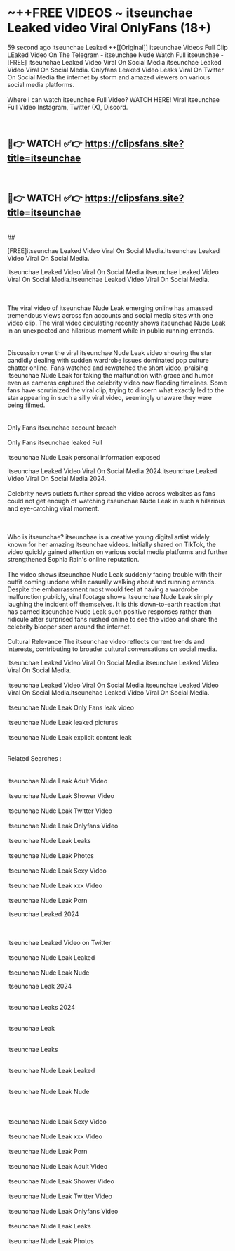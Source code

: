 # ~++FREE VIDEOS ~ itseunchae Leaked video Viral OnlyFans (18+)<br>


59 second ago itseunchae Leaked ++[[Original]] itseunchae Videos Full Clip LEaked Video On The Telegram  - itseunchae Nude  Watch Full itseunchae - [FREE] itseunchae Leaked Video Viral On Social Media.itseunchae Leaked Video Viral On Social Media.   Onlyfans Leaked Video Leaks Viral On Twitter On Social Media the internet by storm and amazed viewers on various social media platforms. <br><br>
Where i can watch itseunchae Full Video? WATCH HERE! Viral itseunchae Full Video Instagram, Twitter (X), Discord. <br>


 <br>

##  🔴👉 WATCH ✅👉  <a href="https://clipsfans.site?title=itseunchae&ref=git">https://clipsfans.site?title=itseunchae</a> <br>
  <br>

##  🔴👉 WATCH ✅👉  <a href="https://clipsfans.site?title=itseunchae&ref=git">https://clipsfans.site?title=itseunchae</a> <br>
  <br>
  ##



[FREE]itseunchae Leaked Video Viral On Social Media.itseunchae Leaked Video Viral On Social Media. <br>

itseunchae Leaked Video Viral On Social Media.itseunchae Leaked Video Viral On Social Media.itseunchae Leaked Video Viral On Social Media. <br>


  <br>

  <br>
The viral video of itseunchae Nude Leak emerging online has amassed tremendous views across fan accounts and social media sites with one video clip. The viral video circulating recently shows itseunchae Nude Leak in an unexpected and hilarious moment while in public running errands.<br>
<br>


<br>
Discussion over the viral itseunchae Nude Leak video showing the star candidly dealing with sudden wardrobe issues dominated pop culture chatter online. Fans watched and rewatched the short video, praising itseunchae Nude Leak for taking the malfunction with grace and humor even as cameras captured the celebrity video now flooding timelines. Some fans have scrutinized the viral clip, trying to discern what exactly led to the star appearing in such a silly viral video, seemingly unaware they were being filmed.<br>
<br>
<br> 
Only Fans itseunchae account breach<br>
<br>
Only Fans itseunchae leaked Full <br>
<br>
itseunchae Nude Leak personal information exposed<br>

itseunchae Leaked Video Viral On Social Media 2024.itseunchae Leaked Video Viral On Social Media 2024. <br>
<br>
Celebrity news outlets further spread the video across websites as fans could not get enough of watching itseunchae Nude Leak in such a hilarious and eye-catching viral moment.<br>
<br>

<br>
Who is itseunchae? itseunchae is a creative young digital artist widely known for her amazing itseunchae videos. Initially shared on TikTok, the video quickly gained attention on various social media platforms and further strengthened Sophia Rain's online reputation.<br>
<br>
The video shows itseunchae Nude Leak suddenly facing trouble with their outfit coming undone while casually walking about and running errands. Despite the embarrassment most would feel at having a wardrobe malfunction publicly, viral footage shows itseunchae Nude Leak simply laughing the incident off themselves. It is this down-to-earth reaction that has earned itseunchae Nude Leak such positive responses rather than ridicule after surprised fans rushed online to see the video and share the celebrity blooper seen around the internet.<br>
<br>
Cultural Relevance The itseunchae video reflects current trends and interests, contributing to broader cultural conversations on social media.<br>

itseunchae Leaked Video Viral On Social Media.itseunchae Leaked Video Viral On Social Media.<br>
<br>
itseunchae Leaked Video Viral On Social Media.itseunchae Leaked Video Viral On Social Media.itseunchae Leaked Video Viral On Social Media.<br>
<br>
itseunchae Nude Leak Only Fans leak video<br>
<br>
itseunchae Nude Leak leaked pictures<br>
<br>
itseunchae Nude Leak explicit content leak<br>


<br>
Related Searches :<br>
<br>

<br>
itseunchae Nude Leak Adult Video<br>
<br>
itseunchae Nude Leak Shower Video<br>
<br>
itseunchae Nude Leak Twitter Video<br>
<br>
itseunchae Nude Leak Onlyfans Video<br>
<br>
itseunchae Nude Leak Leaks<br>
<br>
itseunchae Nude Leak Photos<br>

<br>
itseunchae Nude Leak Sexy Video<br>
<br>
itseunchae Nude Leak xxx Video<br>
<br>
itseunchae Nude Leak Porn<br>

itseunchae  Leaked 2024 <br> <br>
<br>

itseunchae Leaked Video on Twitter <br>
<br>
itseunchae Nude Leak Leaked<br>
<br>
itseunchae Nude Leak Nude<br>


itseunchae  Leak 2024 <br> <br>



itseunchae  Leaks 2024 <br> <br>



 
itseunchae  Leak<br> <br>



itseunchae  Leaks<br> <br>


itseunchae Nude Leak Leaked<br> <br>

itseunchae Nude Leak Nude<br> <br>
<br> <br>
itseunchae Nude Leak Sexy Video
<br> <br>
itseunchae Nude Leak xxx Video
<br> <br>
itseunchae Nude Leak Porn
<br> <br>
itseunchae Nude Leak Adult Video
<br> <br>
itseunchae Nude Leak Shower Video
<br> <br>
itseunchae Nude Leak Twitter Video
<br> <br>
itseunchae Nude Leak Onlyfans Video
<br> <br>
itseunchae Nude Leak Leaks
<br> <br>
itseunchae Nude Leak Photos






</p>




 



</p>










